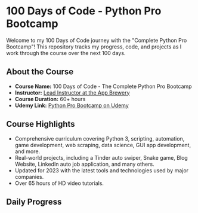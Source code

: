 # 100 Days of Code - Python Pro Bootcamp

Welcome to my 100 Days of Code journey with the "Complete Python Pro Bootcamp"! This repository tracks my progress, code, and projects as I work through the course over the next 100 days.

## About the Course

- **Course Name:** 100 Days of Code - The Complete Python Pro Bootcamp
- **Instructor:** [Lead Instructor at the App Brewery](https://www.appbrewery.co/)
- **Course Duration:** 60+ hours
- **Udemy Link:** [Python Pro Bootcamp on Udemy](#)

## Course Highlights

- Comprehensive curriculum covering Python 3, scripting, automation, game development, web scraping, data science, GUI app development, and more.
- Real-world projects, including a Tinder auto swiper, Snake game, Blog Website, LinkedIn auto job application, and many others.
- Updated for 2023 with the latest tools and technologies used by major companies.
- Over 65 hours of HD video tutorials.

## Daily Progress
